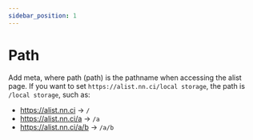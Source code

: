 ```yaml
---
sidebar_position: 1
---
```


# Path

Add meta, where path (path) is the pathname when accessing the alist page. If you want to set `https://alist.nn.ci/local storage`, the path is `/local storage`, such as:

- https://alist.nn.ci -> `/`
- https://alist.nn.ci/a -> `/a`
- https://alist.nn.ci/a/b -> `/a/b`